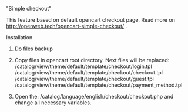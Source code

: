 "Simple checkout"

This feature based on default opencart checkout page. Read more on http://openweb.tech/opencart-simple-checkout/ .

Installation

1. Do files backup

2. Copy files in opencart root directory. Next files will be replaced:
/catalog/view/theme/default/template/checkout/login.tpl
/catalog/view/theme/default/template/checkout/checkout.tpl
/catalog/view/theme/default/template/checkout/guest.tpl
/catalog/view/theme/default/template/checkout/payment_method.tpl

3. Open the: /catalog/language/english/checkout/checkout.php and change all necessary variables.